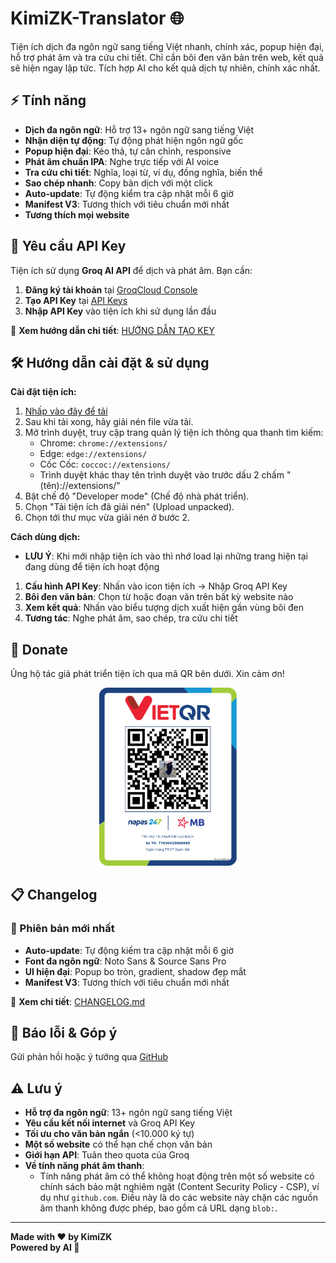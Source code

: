 # **KimiZK-Translator 🌐** 

Tiện ích dịch đa ngôn ngữ sang tiếng Việt nhanh, chính xác, popup hiện đại, hỗ trợ phát âm và tra cứu chi tiết. Chỉ cần bôi đen văn bản trên web, kết quả sẽ hiện ngay lập tức. Tích hợp AI cho kết quả dịch tự nhiên, chính xác nhất.

## ⚡ Tính năng
- **Dịch đa ngôn ngữ**: Hỗ trợ 13+ ngôn ngữ sang tiếng Việt
- **Nhận diện tự động**: Tự động phát hiện ngôn ngữ gốc
- **Popup hiện đại**: Kéo thả, tự căn chỉnh, responsive
- **Phát âm chuẩn IPA**: Nghe trực tiếp với AI voice
- **Tra cứu chi tiết**: Nghĩa, loại từ, ví dụ, đồng nghĩa, biến thể
- **Sao chép nhanh**: Copy bản dịch với một click
- **Auto-update**: Tự động kiểm tra cập nhật mỗi 6 giờ
- **Manifest V3**: Tương thích với tiêu chuẩn mới nhất
- **Tương thích mọi website**


## 🔑 Yêu cầu API Key

Tiện ích sử dụng **Groq AI API** để dịch và phát âm. Bạn cần:

1. **Đăng ký tài khoản** tại [GroqCloud Console](https://console.groq.com/home)
2. **Tạo API Key** tại [API Keys](https://console.groq.com/keys)
3. **Nhập API Key** vào tiện ích khi sử dụng lần đầu

📖 **Xem hướng dẫn chi tiết**: [HƯỚNG DẪN TẠO KEY](./HƯỚNG%20DẪN%20TẠO%20KEY/README.MD)


## 🛠️ Hướng dẫn cài đặt & sử dụng

**Cài đặt tiện ích:**
1. [Nhấp vào đây để tải](https://github.com/KimiZK-Dev/KimiZK-Translator/releases/download/Extention/KimiZK-Translator.zip)
2. Sau khi tải xong, hãy giải nén file vừa tải.
3. Mở trình duyệt, truy cập trang quản lý tiện ích thông qua thanh tìm kiếm:
   - Chrome: `chrome://extensions/`
   - Edge: `edge://extensions/`
   - Cốc Cốc: `coccoc://extensions/`
   - Trình duyệt khác thay tên trình duyệt vào trước dấu 2 chấm "(tên)://extensions/"
4. Bật chế độ "Developer mode" (Chế độ nhà phát triển).
5. Chọn "Tải tiện ích đã giải nén" (Upload unpacked).
6. Chọn tới thư mục vừa giải nén ở bước 2.

**Cách dùng dịch:**
* **LƯU Ý**: Khi mới nhập tiện ích vào thì nhớ load lại những trang hiện tại đang dùng để tiện ích hoạt động
1. **Cấu hình API Key**: Nhấn vào icon tiện ích → Nhập Groq API Key
2. **Bôi đen văn bản**: Chọn từ hoặc đoạn văn trên bất kỳ website nào
3. **Xem kết quả**: Nhấn vào biểu tượng dịch xuất hiện gần vùng bôi đen
4. **Tương tác**: Nghe phát âm, sao chép, tra cứu chi tiết


## 💖 Donate
Ủng hộ tác giả phát triển tiện ích qua mã QR bên dưới. Xin cảm ơn!

<p align="center">
  <img src="./CUỘC SỐNG KHÓ KHĂN QUÁ.png" alt="Donate QR" width="220" />
</p>


## 📋 Changelog
### 🚀 Phiên bản mới nhất
- **Auto-update**: Tự động kiểm tra cập nhật mỗi 6 giờ
- **Font đa ngôn ngữ**: Noto Sans & Source Sans Pro
- **UI hiện đại**: Popup bo tròn, gradient, shadow đẹp mắt
- **Manifest V3**: Tương thích với tiêu chuẩn mới nhất

📖 **Xem chi tiết**: [CHANGELOG.md](./CHANGELOG.md)

## 🐛 Báo lỗi & Góp ý
Gửi phản hồi hoặc ý tưởng qua [GitHub](https://github.com/KimiZK-Dev/KimiZK-Translator/issues)

## ⚠️ Lưu ý
- **Hỗ trợ đa ngôn ngữ**: 13+ ngôn ngữ sang tiếng Việt
- **Yêu cầu kết nối internet** và Groq API Key
- **Tối ưu cho văn bản ngắn** (<10.000 ký tự)
- **Một số website** có thể hạn chế chọn văn bản
- **Giới hạn API**: Tuân theo quota của Groq
- **Về tính năng phát âm thanh**:
  - Tính năng phát âm có thể không hoạt động trên một số website có chính sách bảo mật nghiêm ngặt (Content Security Policy - CSP), ví dụ như `github.com`. Điều này là do các website này chặn các nguồn âm thanh không được phép, bao gồm cả URL dạng `blob:`.

---

**Made with ❤️ by KimiZK**  
**Powered by AI 🚀**
